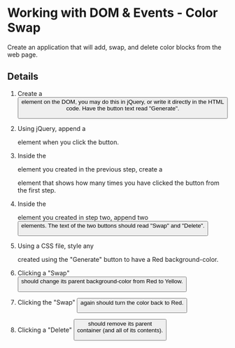 # Working with DOM & Events - Color Swap
Create an application that will add, swap, and delete color blocks from the web page. 

## Details

1. Create a <button> element on the DOM, you may do this in jQuery, or write it directly in the HTML code. Have the button text read "Generate".

2. Using jQuery, append a <div> element when you click the button. 

3. Inside the <div> element you created in the previous step, create a <p> element that shows how many times you have clicked the button from the first step.

4. Inside the <div> element you created in step two, append two <button> elements. The text of the two buttons should read "Swap" and "Delete".

5. Using a CSS file, style any <div> created using the "Generate" button to have a Red background-color.

6. Clicking a "Swap" <button> should change its parent background-color from Red to Yellow.

7. Clicking the "Swap" <button> again should turn the color back to Red.

8. Clicking a "Delete" <button> should remove its parent <div> container (and all of its contents).


